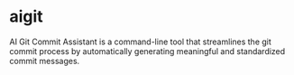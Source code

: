 # aigit
AI Git Commit Assistant is a command-line tool that streamlines the git commit process by automatically generating meaningful and standardized commit messages. 
